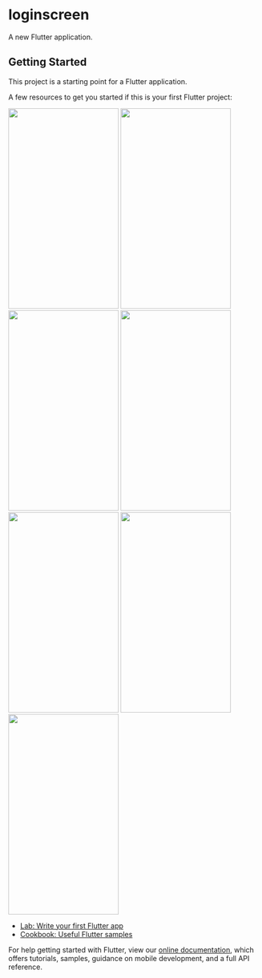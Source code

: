 # loginscreen

A new Flutter application.

## Getting Started

This project is a starting point for a Flutter application.

A few resources to get you started if this is your first Flutter project:

<img src="https://user-images.githubusercontent.com/27687969/57206972-802be680-6fe7-11e9-8183-25422b61c55f.png" height="400" width="220">   <img src="https://user-images.githubusercontent.com/27687969/57213081-57194f00-7003-11e9-9cca-a9b7c9d5ec0c.png" height="400" width="220">   <img src="https://user-images.githubusercontent.com/27687969/57213244-d9a20e80-7003-11e9-99d9-4fd1660b61de.png" height="400" width="220">   <img src="https://user-images.githubusercontent.com/27687969/57213277-efafcf00-7003-11e9-9baa-958d2fa41f28.png" height="400" width="220">   <img src="https://user-images.githubusercontent.com/27687969/57213292-fb9b9100-7003-11e9-9320-cdd35d364afa.png" height="400" width="220">    <img src="https://user-images.githubusercontent.com/27687969/57213315-09511680-7004-11e9-9799-e09febb2b34f.png" height="400" width="220">   <img src="https://user-images.githubusercontent.com/27687969/57213338-1a9a2300-7004-11e9-8b2f-216b047cbd61.png" height="400" width="220">

- [Lab: Write your first Flutter app](https://flutter.io/docs/get-started/codelab)
- [Cookbook: Useful Flutter samples](https://flutter.io/docs/cookbook)

For help getting started with Flutter, view our 
[online documentation](https://flutter.io/docs), which offers tutorials, 
samples, guidance on mobile development, and a full API reference.
